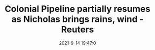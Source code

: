 ---
"title": "Colonial Pipeline partially resumes as Nicholas brings rains, wind - Reuters"
"date": "2021-9-14 19:47:0"
"feed_name": "GOOGLENEWSDRILLING"
"feed_website": "https://news.google.com/search?q=drilling%2Bincident&hl=en-US&gl=US&ceid=US:en"
"feed_rss": "https://news.google.com/rss/search?q=drilling%2Bincident&hl=en-US&gl=US&ceid=US:en"
"link": "https://www.reuters.com/business/energy/texas-refineries-steady-during-storm-power-outages-increase-2021-09-14/"
"file": "_posts/2021-1-1-5f07881da925030e5ac9fbb096850508563e183f.md"
"accident": "0"
"drilling": "1"
---